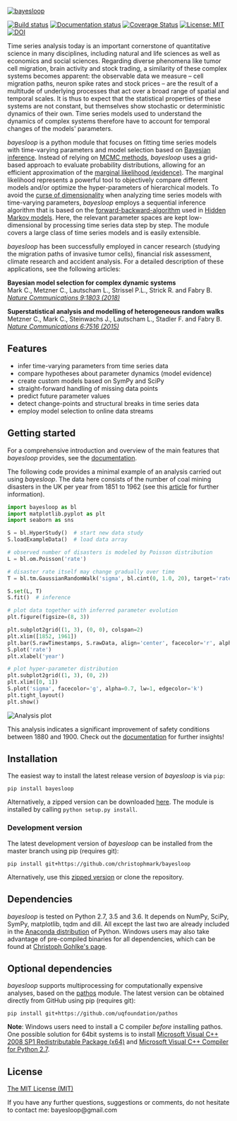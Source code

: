 [![bayesloop](https://raw.githubusercontent.com/christophmark/bayesloop/master/docs/images/logo_400x100px.png)](http://bayesloop.com)

[![Build status](https://api.travis-ci.org/christophmark/bayesloop.svg?branch=master)](https://travis-ci.org/christophmark/bayesloop#)
[![Documentation status](https://readthedocs.org/projects/bayesloop/badge/?version=latest)](http://docs.bayesloop.com) 
[![Coverage Status](https://coveralls.io/repos/github/christophmark/bayesloop/badge.svg?branch=master)](https://coveralls.io/github/christophmark/bayesloop?branch=master)
[![License: MIT](https://img.shields.io/badge/License-MIT-blue.svg)](https://opensource.org/licenses/MIT)
[![DOI](https://zenodo.org/badge/41474112.svg)](https://zenodo.org/badge/latestdoi/41474112)

Time series analysis today is an important cornerstone of quantitative science in many disciplines, including natural and life sciences as well as economics and social sciences. Regarding diverse phenomena like tumor cell migration, brain activity and stock trading, a similarity of these complex systems becomes apparent: the observable data we measure – cell migration paths, neuron spike rates and stock prices – are the result of a multitude of underlying processes that act over a broad range of spatial and temporal scales. It is thus to expect that the statistical properties of these systems are not constant, but themselves show stochastic or deterministic dynamics of their own. Time series models used to understand the dynamics of complex systems therefore have to account for temporal changes of the models' parameters.

*bayesloop* is a python module that focuses on fitting time series models with time-varying parameters and model selection based on [Bayesian inference](https://cocosci.berkeley.edu/tom/papers/tutorial.pdf). Instead of relying on [MCMC methods](http://www.cs.ubc.ca/~arnaud/andrieu_defreitas_doucet_jordan_intromontecarlomachinelearning.pdf), *bayesloop* uses a grid-based approach to evaluate probability distributions, allowing for an efficient approximation of the [marginal likelihood (evidence)](http://alumni.media.mit.edu/~tpminka/statlearn/demo/). The marginal likelihood represents a powerful tool to objectively compare different models and/or optimize the hyper-parameters of hierarchical models. To avoid the [curse of dimensionality](https://en.wikipedia.org/wiki/Curse_of_dimensionality) when analyzing time series models with time-varying parameters, *bayesloop* employs a sequential inference algorithm that is based on the [forward-backward-algorithm](https://en.wikipedia.org/wiki/Forward%E2%80%93backward_algorithm) used in [Hidden Markov models](http://www.cs.sjsu.edu/~stamp/RUA/HMM.pdf). Here, the relevant parameter spaces are kept low-dimensional by processing time series data step by step. The module covers a large class of time series models and is easily extensible.

*bayesloop* has been successfully employed in cancer research (studying the migration paths of invasive tumor cells), financial risk assessment, climate research and accident analysis. For a detailed description of these applications, see the following articles:

**Bayesian model selection for complex dynamic systems**<br>
Mark C., Metzner C., Lautscham L., Strissel P.L., Strick R. and Fabry B.<br>
[*Nature Communications 9:1803 (2018)*](https://www.nature.com/articles/s41467-018-04241-5)

**Superstatistical analysis and modelling of heterogeneous random walks**<br>
Metzner C., Mark C., Steinwachs J., Lautscham L., Stadler F. and Fabry B.<br>
[*Nature Communications 6:7516 (2015)*](https://www.nature.com/articles/ncomms8516)

## Features
* infer time-varying parameters from time series data 
* compare hypotheses about parameter dynamics (model evidence)
* create custom models based on SymPy and SciPy
* straight-forward handling of missing data points
* predict future parameter values
* detect change-points and structural breaks in time series data
* employ model selection to online data streams

## Getting started
For a comprehensive introduction and overview of the main features that *bayesloop* provides, see the [documentation](http://docs.bayesloop.com).

The following code provides a minimal example of an analysis carried out using *bayesloop*. The data here consists of the number of coal mining disasters in the UK per year from 1851 to 1962 (see this [article](http://www.dima.unige.it/~riccomag/Teaching/ProcessiStocastici/coal-mining-disaster-original%20paper.pdf) for further information).
```python
import bayesloop as bl
import matplotlib.pyplot as plt
import seaborn as sns

S = bl.HyperStudy()  # start new data study
S.loadExampleData()  # load data array

# observed number of disasters is modeled by Poisson distribution
L = bl.om.Poisson('rate')

# disaster rate itself may change gradually over time
T = bl.tm.GaussianRandomWalk('sigma', bl.cint(0, 1.0, 20), target='rate')

S.set(L, T)
S.fit()  # inference

# plot data together with inferred parameter evolution
plt.figure(figsize=(8, 3))

plt.subplot2grid((1, 3), (0, 0), colspan=2)
plt.xlim([1852, 1961])
plt.bar(S.rawTimestamps, S.rawData, align='center', facecolor='r', alpha=.5)
S.plot('rate')
plt.xlabel('year')

# plot hyper-parameter distribution
plt.subplot2grid((1, 3), (0, 2))
plt.xlim([0, 1])
S.plot('sigma', facecolor='g', alpha=0.7, lw=1, edgecolor='k')
plt.tight_layout()
plt.show()
```

![Analysis plot](https://raw.githubusercontent.com/christophmark/bayesloop/master/docs/images/example.png)

This analysis indicates a significant improvement of safety conditions between 1880 and 1900. Check out the [documentation](http://docs.bayesloop.com) for further insights!

## Installation
The easiest way to install the latest release version of *bayesloop* is via `pip`:
```
pip install bayesloop
```
Alternatively, a zipped version can be downloaded [here](https://github.com/christophmark/bayesloop/releases). The module is installed by calling `python setup.py install`.

### Development version
The latest development version of *bayesloop* can be installed from the master branch using pip (requires git):
```
pip install git+https://github.com/christophmark/bayesloop
```
Alternatively, use this [zipped version](https://github.com/christophmark/bayesloop/zipball/master) or clone the repository.

## Dependencies
*bayesloop* is tested on Python 2.7, 3.5 and 3.6. It depends on NumPy, SciPy, SymPy, matplotlib, tqdm and dill. All except the last two are already included in the [Anaconda distribution](https://www.continuum.io/downloads) of Python. Windows users may also take advantage of pre-compiled binaries for all dependencies, which can be found at [Christoph Gohlke's page](http://www.lfd.uci.edu/~gohlke/pythonlibs/).

## Optional dependencies
*bayesloop* supports multiprocessing for computationally expensive analyses, based on the [pathos](https://github.com/uqfoundation/pathos) module. The latest version can be obtained directly from GitHub using pip (requires git):
```
pip install git+https://github.com/uqfoundation/pathos
```
**Note**: Windows users need to install a C compiler *before* installing pathos. One possible solution for 64bit systems is to install [Microsoft Visual C++ 2008 SP1 Redistributable Package (x64)](http://www.microsoft.com/en-us/download/confirmation.aspx?id=2092) and [Microsoft Visual C++ Compiler for Python 2.7](http://www.microsoft.com/en-us/download/details.aspx?id=44266).

## License
[The MIT License (MIT)](https://github.com/christophmark/bayesloop/blob/master/LICENSE)

If you have any further questions, suggestions or comments, do not hesitate to contact me: &#098;&#097;&#121;&#101;&#115;&#108;&#111;&#111;&#112;&#064;&#103;&#109;&#097;&#105;&#108;&#046;&#099;&#111;&#109;
